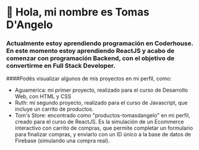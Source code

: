 # 👋 Hola, mi nombre es Tomas D'Angelo
### Actualmente estoy aprendiendo programación en Coderhouse. En este momento estoy aprendiendo ReactJS y acabo de comenzar con programación Backend, con el objetivo de convertirme en Full Stack Developer. 

####Podés visualizar algunos de mis proyectos en mi perfil, como:
- Aguamerica: mi primer proyecto, realizado para el curso de Desarrollo Web, con HTML y CSS
- Ruth: mi segundo proyecto, realizado para el curso de Javascript, que incluye un carrito de productos.
- Tom's Store: encontrado como "productos-tomasdangelo" en mi perfil, creado para el curso de ReactJS. Es la simulación de un Ecommerce interactivo con carrito de compras, que permite completar un formulario para finalizar compras, y enviarlo con un ID único a la base de datos de Firebase (simulando una compra real).

<!---
TomasDangelo/TomasDangelo is a ✨ special ✨ repository because its `README.md` (this file) appears on your GitHub profile.
You can click the Preview link to take a look at your changes.
--->
